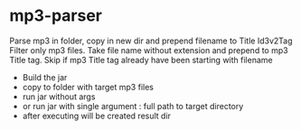 # mp3-parser
Parse mp3 in folder, copy in new dir and prepend filename to Title Id3v2Tag
Filter only mp3 files. Take file name without extension and prepend to mp3 Title tag. Skip if mp3 Title tag already have been starting with filename
- Build the jar
- copy to folder with target mp3 files
- run jar without args
- or run jar with single argument : full path to target directory
- after executing will be created result dir  
